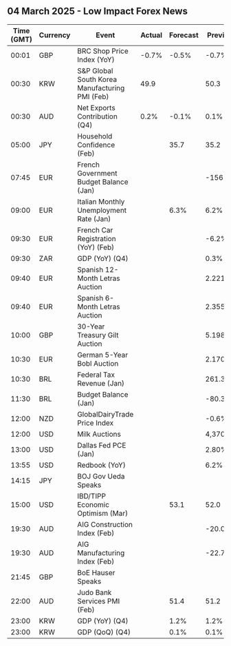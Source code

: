 ## 04 March 2025 - Low Impact Forex News

| Time (GMT) | Currency | Event | Actual | Forecast | Previous |
|------|----------|-------|--------|----------|----------|
| 00:01 | GBP | BRC Shop Price Index (YoY) | -0.7% | -0.5% | -0.7% |
| 00:30 | KRW | S&P Global South Korea Manufacturing PMI (Feb) | 49.9 |  | 50.3 |
| 00:30 | AUD | Net Exports Contribution (Q4) | 0.2% | -0.1% | 0.1% |
| 05:00 | JPY | Household Confidence (Feb) |  | 35.7 | 35.2 |
| 07:45 | EUR | French Government Budget Balance (Jan) |  |  | -156.3B |
| 09:00 | EUR | Italian Monthly Unemployment Rate (Jan) |  | 6.3% | 6.2% |
| 09:30 | EUR | French Car Registration (YoY) (Feb) |  |  | -6.2% |
| 09:30 | ZAR | GDP (YoY) (Q4) |  |  | 0.3% |
| 09:40 | EUR | Spanish 12-Month Letras Auction |  |  | 2.221% |
| 09:40 | EUR | Spanish 6-Month Letras Auction |  |  | 2.355% |
| 10:00 | GBP | 30-Year Treasury Gilt Auction |  |  | 5.198% |
| 10:30 | EUR | German 5-Year Bobl Auction |  |  | 2.170% |
| 10:30 | BRL | Federal Tax Revenue (Jan) |  |  | 261.30B |
| 11:30 | BRL | Budget Balance (Jan) |  |  | -80.372B |
| 12:00 | NZD | GlobalDairyTrade Price Index |  |  | -0.6% |
| 12:00 | USD | Milk Auctions |  |  | 4,370.0 |
| 13:00 | USD | Dallas Fed PCE (Jan) |  |  | 2.80% |
| 13:55 | USD | Redbook (YoY) |  |  | 6.2% |
| 14:15 | JPY | BOJ Gov Ueda Speaks |  |  |  |
| 15:00 | USD | IBD/TIPP Economic Optimism (Mar) |  | 53.1 | 52.0 |
| 19:30 | AUD | AIG Construction Index (Feb) |  |  | -20.0 |
| 19:30 | AUD | AIG Manufacturing Index (Feb) |  |  | -22.7 |
| 21:45 | GBP | BoE Hauser Speaks |  |  |  |
| 22:00 | AUD | Judo Bank Services PMI (Feb) |  | 51.4 | 51.2 |
| 23:00 | KRW | GDP (YoY) (Q4) |  | 1.2% | 1.2% |
| 23:00 | KRW | GDP (QoQ) (Q4) |  | 0.1% | 0.1% |
